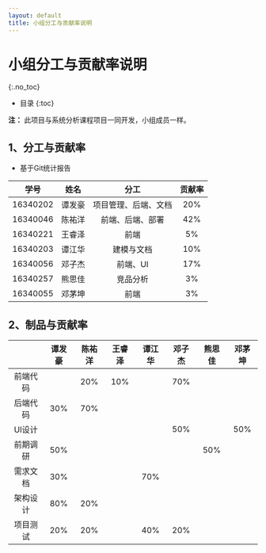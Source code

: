 ```yaml
---
layout: default
title: 小组分工与贡献率说明
---
```


# 小组分工与贡献率说明
{:.no_toc}

* 目录
{:toc}

**注：** 此项目与系统分析课程项目一同开发，小组成员一样。

## 1、分工与贡献率

  - 基于Git统计报告

  | 学号 | 姓名 | 分工 | 贡献率 |
  |:-:|:-:|:-:|:-:|
  | 16340202 | 谭发豪 | 项目管理、后端、文档 | 20% |
  | 16340046 | 陈祐洋 | 前端、后端、部署 | 42% |
  | 16340221 | 王睿泽 | 前端 | 5% |
  | 16340203 | 谭江华 | 建模与文档 | 10% |
  | 16340056 | 邓子杰 | 前端、UI | 17% |
  | 16340257 | 熊思佳 | 竞品分析 | 3% |
  | 16340055 | 邓茅坤 | 前端 | 3% |

## 2、制品与贡献率

  |  | 谭发豪 | 陈祐洋 | 王睿泽 | 谭江华 | 邓子杰 | 熊思佳 | 邓茅坤 |
  |:-:|:-:|:-:|:-:|:-:|:-:|:-:|:-:|
  | 前端代码 |  | 20% | 10% |  | 70% |  |  |
  | 后端代码 | 30% | 70% |  |  |  |  |  |
  | UI设计 |  |  |  |  | 50% |  | 50% |
  | 前期调研 | 50% |  |  |  |  | 50% |  |
  | 需求文档 | 30% |  |  | 70% |  |  |  |
  | 架构设计 | 80% | 20% |  |  |  |  |  |
  | 项目测试 | 20% | 20% |  | 40% | 20% |  |  |
